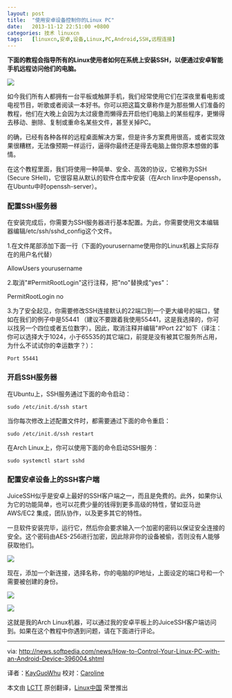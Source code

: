 ```yaml
---
layout: post
title:	"使用安卓设备控制你的Linux PC"
date:	2013-11-12 22:51:00 +0800 
categories:	技术 linuxcn 
tags:	[linuxcn,安卓,设备,Linux,PC,Android,SSH,远程连接]
---
```



**下面的教程会指导所有的Linux使用者如何在系统上安装SSH，以便通过安卓智能手机远程访问他们的电脑。**


![](/Asserts/Images//attachment/album/201311/11/2312362kk4xd14x1494v3j.jpg)


如今我们所有人都拥有一台平板或触屏手机，我们经常使用它们在深夜里看电影或电视节目，听歌或者阅读一本好书。你可以把这篇文章称作是为那些懒人们准备的教程，他们在大晚上会因为太过疲惫而懒得去开启他们电脑上的某些程序，更懒得去移动、删除、复制或重命名某些文件，甚至关掉PC。


的确，已经有各种各样的远程桌面解决方案，但是许多方案费用很高，或者实现效果很糟糕，无法像预期一样运行，逼得你最终还是得去电脑上做你原本想做的事情。


在这个教程里面，我们将使用一种简单、安全、高效的协议，它被称为SSH (Secure SHell)，它很容易从默认的软件仓库中安装（在Arch linx中是openssh，在Ubuntu中时openssh-server）。


### 配置SSH服务器


在安装完成后，你需要为SSH服务器进行基本配置。为此，你需要使用文本编辑器编辑/etc/ssh/sshd\_config这个文件。


1.在文件尾部添加下面一行（下面的yourusername使用你的Linux机器上实际存在的用户名代替）


AllowUsers yourusername


2.取消"#PermitRootLogin"这行注释，把"no"替换成"yes"：


PermitRootLogin no


3.为了安全起见，你需要修改SSH连接默认的22端口到一个更大编号的端口，譬如在我们的例子中是55441 （建议不要跟着我使用55441，这是我选择的，你可以找另一个四位或者五位数字）。因此，取消注释并编辑"#Port 22"如下（译注：你可以选择大于1024，小于65535的其它端口，前提是没有被其它服务所占用，为什么不试试你的幸运数字？）：



```
Port 55441 
```

### 开启SSH服务器


在Ubuntu上，SSH服务通过下面的命令启动：



```
sudo /etc/init.d/ssh start 
```

当你每次修改上述配置文件时，都需要通过下面的命令重启：



```
sudo /etc/init.d/ssh restart 
```

在Arch Linux上，你可以使用下面的命令启动SSH服务：



```
sudo systemctl start sshd 
```

### 配置安卓设备上的SSH客户端


JuiceSSH似乎是安卓上最好的SSH客户端之一，而且是免费的。此外，如果你认为它的功能简单，也可以花费少量的钱得到更多高级的特性，譬如亚马逊 AWS/EC2 集成，团队协作，以及更多其它的特性。


一旦软件安装完毕，运行它，然后你会要求输入一个加密的密码以保证安全连接的安全。这个密码由AES-256进行加密，因此除非你的设备被偷，否则没有人能够获取他们。


![](/Asserts/Images//attachment/album/201311/11/231238vyzc910dddmn6rpb.jpg)


现在，添加一个新连接，选择名称，你的电脑的IP地址，上面设定的端口号和一个需要被创建的身份。


![](/Asserts/Images//attachment/album/201311/11/23124124nhinfxweqhztti.jpg)


![](/Asserts/Images//attachment/album/201311/11/231243v8fr1v1dhmf000dh.jpg)


这就是我的Arch Linux机器，可以通过我的安卓平板上的JuiceSSH客户端访问到。如果在这个教程中你遇到问题，请在下面进行评论。




---


via: <http://news.softpedia.com/news/How-to-Control-Your-Linux-PC-with-an-Android-Device-396004.shtml>


译者：[KayGuoWhu](https://github.com/KayGuoWhu) 校对：[Caroline](https://github.com/carolinewuyan)


 


本文由 [LCTT](https://github.com/LCTT/TranslateProject) 原创翻译，[Linux中国](http://linux.cn/) 荣誉推出
